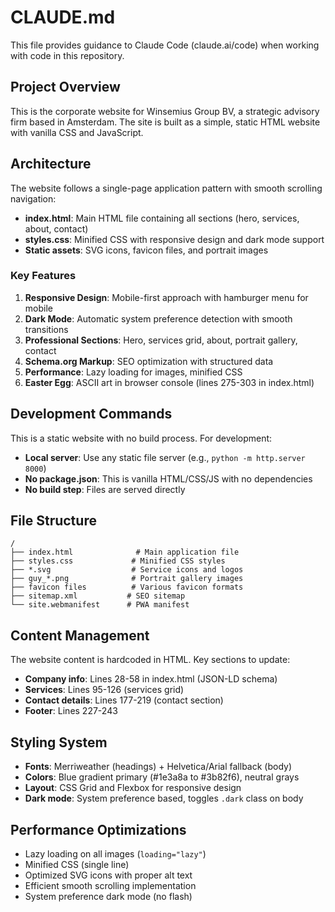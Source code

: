 # CLAUDE.md

This file provides guidance to Claude Code (claude.ai/code) when working with code in this repository.

## Project Overview

This is the corporate website for Winsemius Group BV, a strategic advisory firm based in Amsterdam. The site is built as a simple, static HTML website with vanilla CSS and JavaScript.

## Architecture

The website follows a single-page application pattern with smooth scrolling navigation:

- **index.html**: Main HTML file containing all sections (hero, services, about, contact)
- **styles.css**: Minified CSS with responsive design and dark mode support
- **Static assets**: SVG icons, favicon files, and portrait images

### Key Features

1. **Responsive Design**: Mobile-first approach with hamburger menu for mobile
2. **Dark Mode**: Automatic system preference detection with smooth transitions
3. **Professional Sections**: Hero, services grid, about, portrait gallery, contact
4. **Schema.org Markup**: SEO optimization with structured data
5. **Performance**: Lazy loading for images, minified CSS
6. **Easter Egg**: ASCII art in browser console (lines 275-303 in index.html)

## Development Commands

This is a static website with no build process. For development:

- **Local server**: Use any static file server (e.g., `python -m http.server 8000`)
- **No package.json**: This is vanilla HTML/CSS/JS with no dependencies
- **No build step**: Files are served directly

## File Structure

```
/
├── index.html              # Main application file
├── styles.css             # Minified CSS styles
├── *.svg                  # Service icons and logos
├── guy_*.png              # Portrait gallery images
├── favicon files          # Various favicon formats
├── sitemap.xml           # SEO sitemap
└── site.webmanifest      # PWA manifest
```

## Content Management

The website content is hardcoded in HTML. Key sections to update:

- **Company info**: Lines 28-58 in index.html (JSON-LD schema)
- **Services**: Lines 95-126 (services grid)
- **Contact details**: Lines 177-219 (contact section)
- **Footer**: Lines 227-243

## Styling System

- **Fonts**: Merriweather (headings) + Helvetica/Arial fallback (body)
- **Colors**: Blue gradient primary (#1e3a8a to #3b82f6), neutral grays
- **Layout**: CSS Grid and Flexbox for responsive design
- **Dark mode**: System preference based, toggles `.dark` class on body

## Performance Optimizations

- Lazy loading on all images (`loading="lazy"`)
- Minified CSS (single line)
- Optimized SVG icons with proper alt text
- Efficient smooth scrolling implementation
- System preference dark mode (no flash)